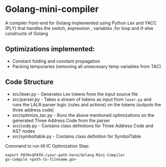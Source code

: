 # Golang-mini-compiler
A compiler front-end for Golang implemented using Python Lex and YACC (PLY) that handles the switch, expression , variables ,for loop and if-else constructs of Golang

## Optimizations implemented:
* Constant folding and constant propagation
* Packing temporaries (removing all unnecesary temp variables from TAC)

## Code Structure
* src/lexer.py - Generates Lex tokens from the input source file
* src/parser.py - Takes a stream of tokens as input from ```lexer.py``` and runs the LALR parser logic (rules and actions) on the tokens (outputs the three address code)
* src/optimize_tac.py - Runs the above mentioned optimizations on the generated Three Address Code from the parser
* src/code.py - Contains class definitions for Three Address Code and AST nodes
* src/symboltable.py - Contains class definition for SymbolTable

Command to run till IC Optimization Step:

 ```
 export PATH=$PATH:/your-path-here/Golang-Mini-Compiler
 go-compile <path-to-filename.go>
 ```
 
 


